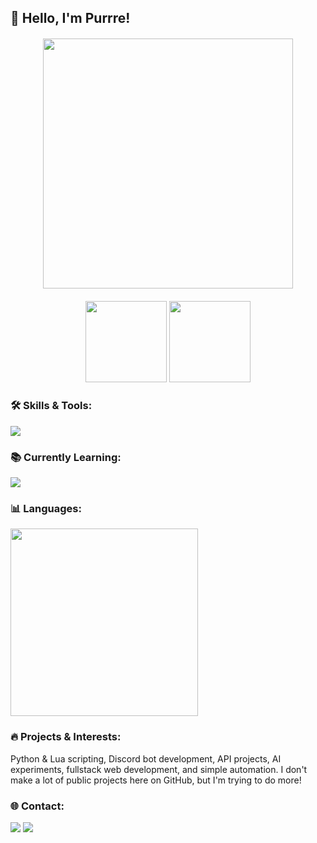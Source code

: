 ## 👋 Hello, I'm Purrre!

<div align="center" style="margin: 20px 0;">
  <img width="400" src="https://s12.gifyu.com/images/SVy8L.gif">
</div>

<div align="center">
  <img height="130px" src="https://github-readme-stats.vercel.app/api?username=purrre&theme=midnight-purple&show_icons=true&count_private=true&hide_title=true">
  <img height="130px" src="https://github-readme-activity-graph.vercel.app/graph?username=purrre&theme=midnight-purple&hide_border=true">
</div>

<h3 align="left">🛠 Skills & Tools:</h3>
<p align="left">
  <img src="https://skillicons.dev/icons?i=python,lua,js,nodejs,html,css,mongodb,mysql,github,discord,pycharm,vscode,git,docker,ai&perline=8" />
</p>

<h3 align="left">📚 Currently Learning:</h3>
<p align="left">
  <img src="https://skillicons.dev/icons?i=react,nextjs,go,html,css,ai&perline=6" />
</p>

<h3 align="left">📊 Languages:</h3>
<div align="left">
  <img height="300px" src="https://github-readme-stats.vercel.app/api/top-langs/?username=purrre&theme=tokyonight"/>
</div>

<h3 align="left">🔥 Projects & Interests:</h3>
<p>
  Python & Lua scripting, Discord bot development, API projects, AI experiments, fullstack web development, and simple automation.
  I don't make a lot of public projects here on GitHub, but I'm trying to do more!
</p>

<h3 align="left">🌐 Contact:</h3>
<p align="left">
  <a href="https://twitter.com/purezeroh"><img src="https://img.shields.io/badge/Twitter-1DA1F2?style=for-the-badge&logo=twitter&logoColor=white"/></a>
  <a href="https://discord.com/users/527172619514937354"><img src="https://img.shields.io/badge/Discord-5865F2?style=for-the-badge&logo=discord&logoColor=white"/></a>
</p>
